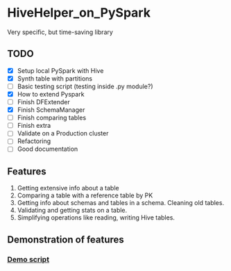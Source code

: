# HiveHelper_on_PySpark
 Very specific, but time-saving library

## TODO
- [x] Setup local PySpark with Hive
- [x] Synth table with partitions
- [ ] Basic testing script (testing inside .py module?)
- [x] How to extend Pyspark
- [ ] Finish DFExtender
- [x] Finish SchemaManager
- [ ] Finish comparing tables
- [ ] Finish extra
- [ ] Validate on a Production cluster
- [ ] Refactoring
- [ ] Good documentation

## Features
1. Getting extensive info about a table
2. Comparing a table with a reference table by PK
3. Getting info about schemas and tables in a schema. Cleaning old tables.
4. Validating and getting stats on a table.
5. Simplifying operations like reading, writing Hive tables.

## Demonstration of features

### [Demo script](https://github.com/pyrogn/HiveHelper_on_PySpark/blob/main/demo.ipynb)
